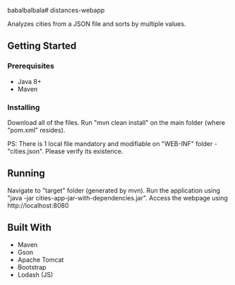 babalbalbala# distances-webapp

Analyzes cities from a JSON file and sorts by multiple values.

## Getting Started

### Prerequisites

- Java 8+
- Maven

### Installing

Download all of the files.
Run "mvn clean install" on the main folder (where "pom.xml" resides).

PS: There is 1 local file mandatory and modifiable on "WEB-INF" folder - "cities.json". Please verify its existence.

## Running

Navigate to "target" folder (generated by mvn).
Run the application using "java -jar cities-app-jar-with-dependencies.jar". 
Access the webpage using http://localhost:8080

## Built With

* Maven
* Gson
* Apache Tomcat
* Bootstrap
* Lodash (JS)
